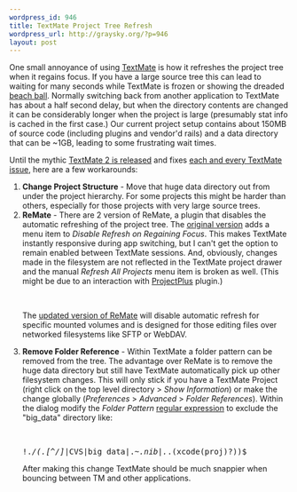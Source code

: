 ```yaml
--- 
wordpress_id: 946
title: TextMate Project Tree Refresh
wordpress_url: http://graysky.org/?p=946
layout: post
---
```

One small annoyance of using <a href="http://macromates.com/">TextMate</a> is how it refreshes the project tree when it regains focus. If you have a large source tree this can lead to waiting for many seconds while TextMate is frozen or showing the dreaded <a href="http://en.wikipedia.org/wiki/Spinning_wait_cursor">beach ball</a>. Normally switching back from another application to TextMate has about a half second delay, but when the directory contents are changed it can be considerably longer when the project is large (presumably stat info is cached in the first case.) Our current project setup contains about 150MB of source code (including plugins and vendor'd rails) and a data directory that can be ~1GB, leading to some frustrating wait times.

Until the mythic <a href="http://blog.macromates.com/2009/working-on-it/">TextMate 2 is released</a> and fixes <a href="http://fixedbytm2.com/">each and every TextMate issue</a>, here are a few workarounds:

<ol>
<li><strong>Change Project Structure</strong> - Move that huge data directory out from under the project hierarchy. For some projects this might be harder than others, especially for those projects with very large source trees.</li>

<li><strong>ReMate</strong> - There are 2 version of ReMate, a plugin that disables the automatic refreshing of the project tree. The <a href="http://ciaranwal.sh/remate/">original version</a> adds a menu item to <em>Disable Refresh on Regaining Focus</em>. This makes TextMate instantly responsive during app switching, but I can't get the option to remain enabled between TextMate sessions. And, obviously, changes made in the filesystem are not reflected in the TextMate project drawer and the manual <em>Refresh All Projects</em> menu item is broken as well. (This might be due to an interaction with <a href="http://ciaranwal.sh/2008/08/05/textmate-plug-in-projectplus">ProjectPlus</a> plugin.) 

<br /><p>The <a href="http://ciaranwal.sh/2007/11/07/remate-update">updated version of ReMate</a> will disable automatic refresh for specific mounted volumes and is designed for those editing files over networked filesystems like SFTP or WebDAV.</p>
</li>

<li><strong>Remove Folder Reference</strong> - Within TextMate a folder pattern can be removed from the tree. The advantage over ReMate is to remove the huge data directory but still have TextMate automatically pick up other filesystem changes. This will only stick if you have a TextMate Project (right click on the top level directory > <em>Show Information</em>) or make the change globally (<em>Preferences</em> > <em>Advanced</em> > <em>Folder References</em>). Within the dialog modify the <em>Folder Pattern</em> <a href="http://manual.macromates.com/en/regular_expressions">regular expression</a> to exclude the "big_data" directory like:

<br /><pre lang="bash">
!.*/(\.[^/]*|CVS|big_data|.*~\.nib|.*\.(xcode(proj)?))$
</pre>

After making this change TextMate should be much snappier when bouncing between TM and other applications. 
</ol>
